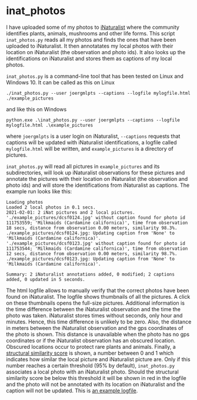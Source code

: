 # inat_photos

I have uploaded some of my photos to [iNaturalist](https://www.inaturalist.org) where the community identifies plants, animals, mushrooms and other life forms. This script `inat_photos.py` reads all my photos and finds the ones that have been uploaded to iNaturalist. It then annotatates my local photos with their location on iNaturalist (the observation and photo ids). It also looks up the identifications on iNaturalist and stores them as captions of my local photos.

`inat_photos.py` is a command-line tool that has been tested on Linux and Windows 10. It can be called as this on Linux

```
./inat_photos.py --user joergmlpts --captions --logfile mylogfile.html ./example_pictures
```

and like this on Windows

```
python.exe .\inat_photos.py --user joergmlpts --captions --logfile mylogfile.html .\example_pictures
```

where `joergmlpts` is a user login on iNaturalist, `--captions` requests that captions will be updated with iNaturalist identifications, a logfile called `mylogfile.html` will be written, and `example_pictures` is a directory of pictures.

`inat_photos.py` will read all pictures in `example_pictures` and its subdirectories, will look up iNaturalist observations for these pictures and annotate the pictures with their location on iNaturalist (the observation and photo ids) and will store the identifications from iNaturalist as captions. The example run looks like this:

```
Loading photos 
Loaded 2 local photos in 0.1 secs.
2021-02-01: 2 iNat pictures and 2 local pictures.
'./example_pictures/dcsf0124.jpg' without caption found for photo id 111753559; 'Milkmaids (Cardamine californica)', time from observation 18 secs, distance from observation 0.00 meters, similarity 98.3%.
./example_pictures/dcsf0124.jpg: Updating caption from 'None' to 'Milkmaids (Cardamine californica)'.
'./example_pictures/dcsf0123.jpg' without caption found for photo id 111753544; 'Milkmaids (Cardamine californica)', time from observation 12 secs, distance from observation 0.00 meters, similarity 98.7%.
./example_pictures/dcsf0123.jpg: Updating caption from 'None' to 'Milkmaids (Cardamine californica)'.

Summary: 2 iNaturalist annotations added, 0 modified; 2 captions added, 0 updated in 5 seconds.
```

The html logfile allows to manually verify that the correct photos have been found on iNaturalist. The logfile shows thumbnails of all the pictures. A click on these thumbnails opens the full-size pictures. Additional information is the time difference between the iNaturalist observation and the time the photo was taken. iNaturalist stores times without seconds, only hour and minutes. Hence, this time difference is unlikely to be zero. Also, the distance in meters between the iNaturalist observation and the gps coordinates of the photo is shown. This distance is unavailable when the photo has no gps coordinates or if the iNaturalist observation has an obscured location. Obscured locations occur to protect rare plants and animals. Finally, a [structural similarity score](https://en.wikipedia.org/wiki/Structural_similarity) is shown, a number between 0 and 1 which indicates how similar the local picture and iNaturalist picture are. Only if this number reaches a certain threshold (95% by default), `inat_photos.py` associates a local photo with an iNaturalist photo. Should the structural similarity score be below this threshold it will be shown in red in the logfile and the photo will not be annotated with its location on iNaturalist and the caption will not be updated. This is [an example logfile](/mylogfile.html).

